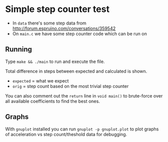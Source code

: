 Simple step counter test
========================

* In `data` there's some step data from http://forum.espruino.com/conversations/359542
* On `main.c` we have some step counter code which can be run on

## Running

Type `make && ./main` to run and execute the file.

Total difference in steps between expected and calculated is shown. 

* `expected` = what we expect
* `orig` = step count based on the most trivial step counter

You can also comment out the `return` line in `void main()` to brute-force over all available coefficients to find the best ones.

## Graphs

With `gnuplot` installed you can run `gnuplot -p gnuplot.plot` to plot graphs of acceleration vs step count/theshold data for debugging.

